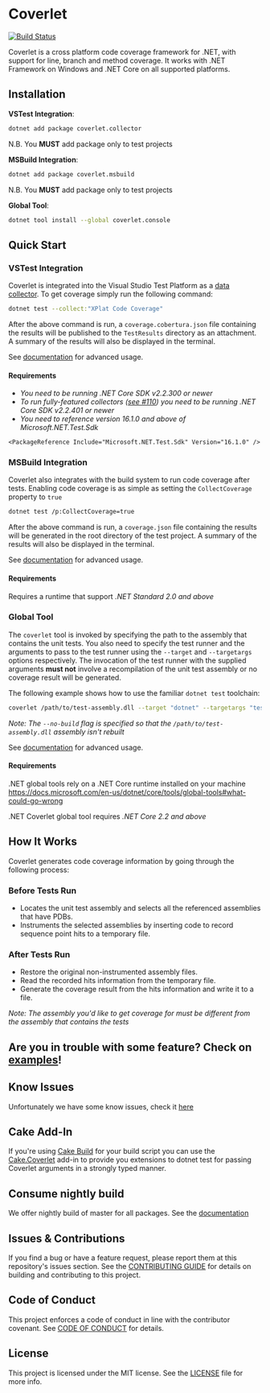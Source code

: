 # Coverlet

[![Build Status](https://dev.azure.com/tonerdo/coverlet/_apis/build/status/tonerdo.coverlet?branchName=master)](https://dev.azure.com/tonerdo/coverlet/_build/latest?definitionId=3&branchName=master)

Coverlet is a cross platform code coverage framework for .NET, with support for line, branch and method coverage. It works with .NET Framework on Windows and .NET Core on all supported platforms.

## Installation

**VSTest Integration**:

```bash
dotnet add package coverlet.collector
```
N.B. You **MUST** add package only to test projects  

**MSBuild Integration**:

```bash
dotnet add package coverlet.msbuild
```
N.B. You **MUST** add package only to test projects  

**Global Tool**:

```bash
dotnet tool install --global coverlet.console
```

## Quick Start

### VSTest Integration

Coverlet is integrated into the Visual Studio Test Platform as a [data collector](https://github.com/Microsoft/vstest-docs/blob/master/docs/extensions/datacollector.md). To get coverage simply run the following command:

```bash
dotnet test --collect:"XPlat Code Coverage"
```

After the above command is run, a `coverage.cobertura.json` file containing the results will be published to the `TestResults` directory as an attachment. A summary of the results will also be displayed in the terminal.

See [documentation](Documentation/VSTestIntegration.md) for advanced usage.

#### Requirements
* _You need to be running .NET Core SDK v2.2.300 or newer_
* _To run fully-featured collectors ([see #110](https://github.com/tonerdo/coverlet/issues/110)) you need to be running  .NET Core SDK v2.2.401 or newer_
* _You need to reference version 16.1.0 and above of Microsoft.NET.Test.Sdk_
```
<PackageReference Include="Microsoft.NET.Test.Sdk" Version="16.1.0" />
```

### MSBuild Integration

Coverlet also integrates with the build system to run code coverage after tests. Enabling code coverage is as simple as setting the `CollectCoverage` property to `true`

```bash
dotnet test /p:CollectCoverage=true
```

After the above command is run, a `coverage.json` file containing the results will be generated in the root directory of the test project. A summary of the results will also be displayed in the terminal.

See [documentation](Documentation/MSBuildIntegration.md) for advanced usage.

#### Requirements
Requires a runtime that support _.NET Standard 2.0 and above_

### Global Tool

The `coverlet` tool is invoked by specifying the path to the assembly that contains the unit tests. You also need to specify the test runner and the arguments to pass to the test runner using the `--target` and `--targetargs` options respectively. The invocation of the test runner with the supplied arguments **must not** involve a recompilation of the unit test assembly or no coverage result will be generated.

The following example shows how to use the familiar `dotnet test` toolchain:

```bash
coverlet /path/to/test-assembly.dll --target "dotnet" --targetargs "test /path/to/test-project --no-build"
```

_Note: The `--no-build` flag is specified so that the `/path/to/test-assembly.dll` assembly isn't rebuilt_

See [documentation](Documentation/GlobalTool.md) for advanced usage.

#### Requirements
.NET global tools rely on a .NET Core runtime installed on your machine https://docs.microsoft.com/en-us/dotnet/core/tools/global-tools#what-could-go-wrong

.NET Coverlet global tool requires _.NET Core 2.2 and above_ 


## How It Works

Coverlet generates code coverage information by going through the following process:

### Before Tests Run

* Locates the unit test assembly and selects all the referenced assemblies that have PDBs.
* Instruments the selected assemblies by inserting code to record sequence point hits to a temporary file.

### After Tests Run

* Restore the original non-instrumented assembly files.
* Read the recorded hits information from the temporary file.
* Generate the coverage result from the hits information and write it to a file.

_Note: The assembly you'd like to get coverage for must be different from the assembly that contains the tests_

## Are you in trouble with some feature? Check on [examples](Documentation/Examples.md)!

## Know Issues

Unfortunately we have some know issues, check it [here](Documentation/KnowIssues.md) 

## Cake Add-In

If you're using [Cake Build](https://cakebuild.net) for your build script you can use the [Cake.Coverlet](https://github.com/Romanx/Cake.Coverlet) add-in to provide you extensions to dotnet test for passing Coverlet arguments in a strongly typed manner.

## Consume nightly build

We offer nightly build of master for all packages.
See the [documentation](Documentation/ConsumeNightlyBuild.md)

## Issues & Contributions

If you find a bug or have a feature request, please report them at this repository's issues section. See the [CONTRIBUTING GUIDE](CONTRIBUTING.md) for details on building and contributing to this project.

## Code of Conduct

This project enforces a code of conduct in line with the contributor covenant. See [CODE OF CONDUCT](CODE_OF_CONDUCT.md) for details.

## License

This project is licensed under the MIT license. See the [LICENSE](LICENSE) file for more info.
